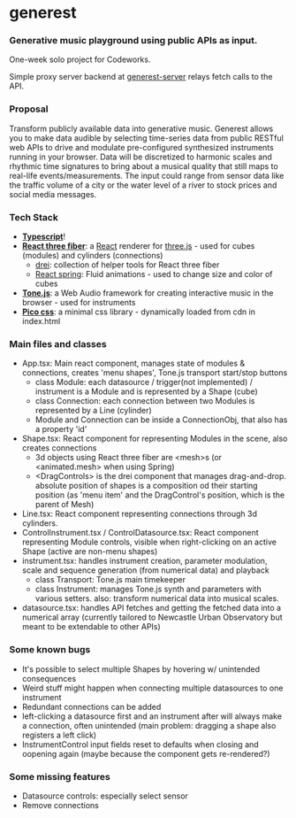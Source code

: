 # generest

### Generative music playground using public APIs as input.

One-week solo project for Codeworks.

Simple proxy server backend at [generest-server](https://github.com/nortonph/generest-server) relays fetch calls to the API.


 ### Proposal

 Transform publicly available data into generative music. Generest allows you to make data audible by selecting time-series data from public RESTful web APIs to drive and modulate pre-configured synthesized instruments running in your browser. Data will be discretized to harmonic scales and rhythmic time signatures to bring about a musical quality that still maps to real-life events/measurements. The input could range from sensor data like the traffic volume of a city or the water level of a river to stock prices and social media messages.

### Tech Stack

- [**Typescript**](https://www.typescriptlang.org/docs/handbook/intro.html)!
- [**React three fiber**](https://r3f.docs.pmnd.rs/getting-started/introduction): a [React](https://react.dev/learn) renderer for [three.js](https://threejs.org/docs/index.html#manual/en/introduction/Creating-a-scene) - used for cubes (modules) and cylinders (connections)
  - [drei](http://drei.docs.pmnd.rs/getting-started/introduction): collection of helper tools for React three fiber
  - [React spring](https://www.react-spring.dev/docs): Fluid animations - used to change size and color of cubes
- [**Tone.js**](https://tonejs.github.io/): a Web Audio framework for creating interactive music in the browser - used for instruments
- [**Pico css**](https://picocss.com/docs): a minimal css library - dynamically loaded from cdn in index.html

### Main files and classes
- App.tsx: Main react component, manages state of modules & connections, creates 'menu shapes', Tone.js transport start/stop buttons
  - class Module: each datasource / trigger(not implemented) / instrument is a Module and is represented by a Shape (cube)
  - class Connection: each connection between two Modules is represented by a Line (cylinder)
  - Module and Connection can be inside a ConnectionObj, that also has a property 'id'
- Shape.tsx: React component for representing Modules in the scene, also creates connections
  - 3d objects using React three fiber are \<mesh\>s (or \<animated.mesh\> when using Spring)
  - \<DragControls\> is the drei component that manages drag-and-drop. absolute position of shapes is a composition od their starting position (as 'menu item' and the DragControl's position, which is the parent of Mesh)
- Line.tsx: React component representing connections through 3d cylinders.
- ControlInstrument.tsx / ControlDatasource.tsx: React component representing Module controls, visible when right-clicking on an active Shape (active are non-menu shapes)
- instrument.tsx: handles instrument creation, parameter modulation, scale and sequence generation (from numerical data) and playback
  - class Transport: Tone.js main timekeeper
  - class Instrument: manages Tone.js synth and parameters with various setters. also: transform numerical data into musical scales.
- datasource.tsx: handles API fetches and getting the fetched data into a numerical array (currently tailored to Newcastle Urban Observatory but meant to be extendable to other APIs)

### Some known bugs
- It's possible to select multiple Shapes by hovering w/ unintended consequences
- Weird stuff might happen when connecting multiple datasources to one instrument
- Redundant connections can be added
- left-clicking a datasource first and an instrument after will always make a connection, often unintended (main problem: dragging a shape also registers a left click)
- InstrumentControl input fields reset to defaults when closing and oopening again (maybe because the component gets re-rendered?)

### Some missing features
- Datasource controls: especially select sensor
- Remove connections
